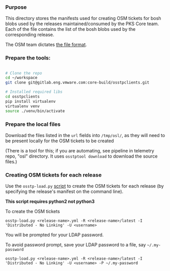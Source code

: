 ### Purpose
This directory stores the manifests used for creating OSM tickets for bosh blobs used by the releases maintained/consumed by the PKS Core team.
Each of the file contains the list of the bosh blobs used by the corresponding release.

The OSM team dictates [the file format](https://osm.eng.vmware.com/doc/utilities/other.html).

### Prepare the tools:
```sh

# Clone the repo
cd ~/workspace
git clone git@gitlab.eng.vmware.com:core-build/osstpclients.git

# Installed required libs
cd osstpclients
pip install virtualenv
virtualenv venv
source ./venv/bin/activate
```

### Prepare the local files
Download the files listed in the `url` fields into `/tmp/osl/`, as they will need to be present locally for the OSM tickets to be created

(There is a tool for this; if you are automating, see pipeline in telemetry repo, "osl" directory. It uses `osstptool download` to download the source files.)
### Creating OSM tickets for each release
Use the `osstp-load.py` [script](https://osm.eng.vmware.com/doc/utilities/loading.html) to create the OSM tickets for each release (by specifying the release's manifest on the command line).

**This script requires python2 not python3**

To create the OSM tickets
```
osstp-load.py <release-name>.yml -R <release-name>/latest -I 'Distributed - No Linking' -U <username>
```
You will be prompted for your LDAP password.

To avoid password prompt, save your LDAP password to a file, say `~/.my-password`
```
osstp-load.py <release-name>.yml -R <release-name>/latest -I 'Distributed - No Linking' -U <username> -P ~/.my-password
```


